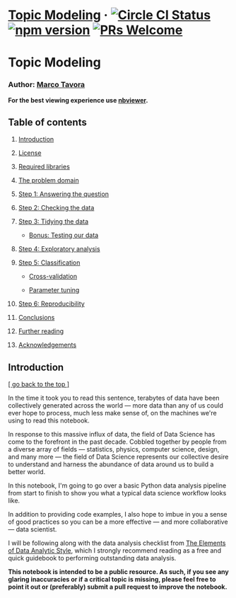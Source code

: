 # [Topic Modeling](https://facebook.github.io/react-native/) &middot;  [![Circle CI Status](https://circleci.com/gh/facebook/react-native.svg?style=shield)](https://circleci.com/gh/facebook/react-native) [![npm version](https://badge.fury.io/js/react-native.svg)](https://badge.fury.io/js/react-native) [![PRs Welcome](https://img.shields.io/badge/PRs-welcome-brightgreen.svg)](CONTRIBUTING.md#pull-requests)



# Topic Modeling

### Author: [Marco Tavora](http://www.marcotavora.me/)

**For the best viewing experience use [nbviewer]().**

## Table of contents

1. [Introduction](#Introduction)

2. [License](#License)

3. [Required libraries](#Required-libraries)

4. [The problem domain](#The-problem-domain)

5. [Step 1: Answering the question](#Step-1:-Answering-the-question)

6. [Step 2: Checking the data](#Step-2:-Checking-the-data)

7. [Step 3: Tidying the data](#Step-3:-Tidying-the-data)

    - [Bonus: Testing our data](#Bonus:-Testing-our-data)

8. [Step 4: Exploratory analysis](#Step-4:-Exploratory-analysis)

9. [Step 5: Classification](#Step-5:-Classification)

    - [Cross-validation](#Cross-validation)

    - [Parameter tuning](#Parameter-tuning)

10. [Step 6: Reproducibility](#Step-6:-Reproducibility)

11. [Conclusions](#Conclusions)

12. [Further reading](#Further-reading)

13. [Acknowledgements](#Acknowledgements)



## Introduction

[[ go back to the top ]](#Table-of-contents)

In the time it took you to read this sentence, terabytes of data have been collectively generated across the world — more data than any of us could ever hope to process, much less make sense of, on the machines we're using to read this notebook.

In response to this massive influx of data, the field of Data Science has come to the forefront in the past decade. Cobbled together by people from a diverse array of fields — statistics, physics, computer science, design, and many more — the field of Data Science represents our collective desire to understand and harness the abundance of data around us to build a better world.

In this notebook, I'm going to go over a basic Python data analysis pipeline from start to finish to show you what a typical data science workflow looks like.

In addition to providing code examples, I also hope to imbue in you a sense of good practices so you can be a more effective — and more collaborative — data scientist.

I will be following along with the data analysis checklist from [The Elements of Data Analytic Style](https://leanpub.com/datastyle), which I strongly recommend reading as a free and quick guidebook to performing outstanding data analysis.

**This notebook is intended to be a public resource. As such, if you see any glaring inaccuracies or if a critical topic is missing, please feel free to point it out or (preferably) submit a pull request to improve the notebook.**
